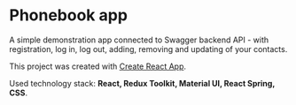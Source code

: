 # Phonebook app

A simple demonstration app connected to Swagger backend API - with registration,
log in, log out, adding, removing and updating of your contacts.

This project was created with
[Create React App](https://github.com/facebook/create-react-app).

Used technology stack: **React, Redux Toolkit, Material UI, React Spring, CSS**.
